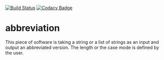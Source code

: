 [![Build Status](https://travis-ci.org/PaulSchweizer/abbreviation.svg?branch=master)](https://travis-ci.org/PaulSchweizer/abbreviation) [![Codacy Badge](https://api.codacy.com/project/badge/Grade/9833cc336c234170bf4162430bbe2c25)](https://www.codacy.com/app/paulschweizer/abbreviation?utm_source=github.com&amp;utm_medium=referral&amp;utm_content=PaulSchweizer/abbreviation&amp;utm_campaign=Badge_Grade)

# abbreviation
This piece of software is taking a string or a list of strings as an input and output an abbreviated version. The length or the case mode is defined by the user.
